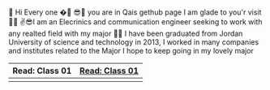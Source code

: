 🙌 Hi Every one �🤳 😎👀 you are in Qais gethub page I am glade to you'r visit 🐱‍💻 ✌😎I am an Elecrinics and communication engineer seeking to work with any realted field with my major 🐱‍🚀 I have been graduated from Jordan University of science and technology in 2013, I worked in many companies and institutes related to the Major I hope to keep going in my lovely major

|       Read: Class 01           |   [Read: Class 01](https://qaisalshorman.github.io/ReadMe301/Read:%20Class%2001)             |
| ------------- |--------------|
|            |            |
